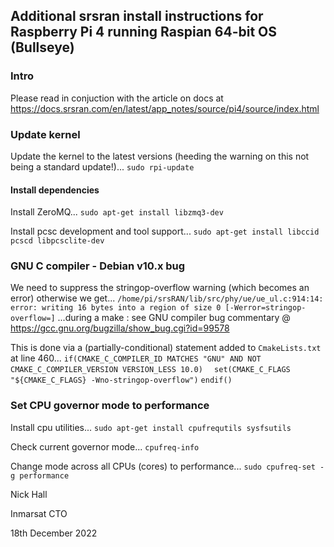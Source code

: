 
## Additional srsran install instructions for Raspberry Pi 4 running Raspian 64-bit OS (Bullseye)

### Intro
Please read in conjuction with the article on docs at
https://docs.srsran.com/en/latest/app_notes/source/pi4/source/index.html

### Update kernel
Update the kernel to the latest versions (heeding the warning on this not being a standard update!)...
```sudo rpi-update```

#### Install dependencies
Install ZeroMQ...
```sudo apt-get install libzmq3-dev```

Install pcsc development and tool support...
```sudo apt-get install libccid pcscd libpcsclite-dev```

### GNU C compiler - Debian v10.x bug
We need to suppress the stringop-overflow warning (which becomes an error) otherwise we get...
`/home/pi/srsRAN/lib/src/phy/ue/ue_ul.c:914:14: error: writing 16 bytes into a region of size 0 [-Werror=stringop-overflow=]`
...during a make : see GNU compiler bug commentary @ https://gcc.gnu.org/bugzilla/show_bug.cgi?id=99578 

This is done via a (partially-conditional) statement added to `CmakeLists.txt` at line 460...
```if(CMAKE_C_COMPILER_ID MATCHES "GNU" AND NOT CMAKE_C_COMPILER_VERSION VERSION_LESS 10.0)```
```  set(CMAKE_C_FLAGS "${CMAKE_C_FLAGS} -Wno-stringop-overflow")```
```endif()```

### Set CPU governor mode to performance
Install cpu utilities...
```sudo apt-get install cpufrequtils sysfsutils```

Check current governor mode...
```cpufreq-info```

Change mode across all CPUs (cores) to performance...
```sudo cpufreq-set -g performance```


Nick Hall

Inmarsat CTO

18th December 2022
